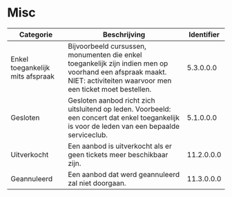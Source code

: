 ---
---

# Misc

| Categorie | Beschrijving | Identifier |
| --- | --- | --- |
| Enkel toegankelijk mits afspraak | Bijvoorbeeld cursussen, monumenten die enkel toegankelijk zijn indien men op voorhand een afspraak maakt. NIET: activiteiten waarvoor men een ticket moet bestellen. | 5.3.0.0.0 |
| Gesloten | Gesloten aanbod richt zich uitsluitend op leden. Voorbeeld: een concert dat enkel toegankelijk is voor de leden van een bepaalde serviceclub. | 5.1.0.0.0 |
| Uitverkocht | Een aanbod is uitverkocht als er geen tickets meer beschikbaar zijn. | 11.2.0.0.0 |
| Geannuleerd | Een aanbod dat werd geannuleerd zal niet doorgaan. | 11.3.0.0.0 |

